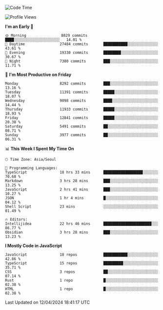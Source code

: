 <!--START_SECTION:waka-->
![Code Time](http://img.shields.io/badge/Code%20Time-5%2C892%20hrs%2036%20mins-blue)

![Profile Views](http://img.shields.io/badge/Profile%20Views-1-blue)

**I'm an Early 🐤** 

```text
🌞 Morning                8829 commits        ████░░░░░░░░░░░░░░░░░░░░░   14.01 % 
🌆 Daytime                27484 commits       ███████████░░░░░░░░░░░░░░   43.61 % 
🌃 Evening                19330 commits       ████████░░░░░░░░░░░░░░░░░   30.67 % 
🌙 Night                  7380 commits        ███░░░░░░░░░░░░░░░░░░░░░░   11.71 % 
```
📅 **I'm Most Productive on Friday** 

```text
Monday                   8292 commits        ███░░░░░░░░░░░░░░░░░░░░░░   13.16 % 
Tuesday                  11391 commits       █████░░░░░░░░░░░░░░░░░░░░   18.07 % 
Wednesday                9098 commits        ████░░░░░░░░░░░░░░░░░░░░░   14.44 % 
Thursday                 11933 commits       █████░░░░░░░░░░░░░░░░░░░░   18.93 % 
Friday                   12841 commits       █████░░░░░░░░░░░░░░░░░░░░   20.38 % 
Saturday                 5491 commits        ██░░░░░░░░░░░░░░░░░░░░░░░   08.71 % 
Sunday                   3977 commits        ██░░░░░░░░░░░░░░░░░░░░░░░   06.31 % 
```


📊 **This Week I Spent My Time On** 

```text
🕑︎ Time Zone: Asia/Seoul

💬 Programming Languages: 
TypeScript               18 hrs 33 mins      ██████████████████░░░░░░░   70.68 % 
Markdown                 3 hrs 28 mins       ███░░░░░░░░░░░░░░░░░░░░░░   13.25 % 
JavaScript               2 hrs 41 mins       ███░░░░░░░░░░░░░░░░░░░░░░   10.27 % 
JSON                     1 hr 4 mins         █░░░░░░░░░░░░░░░░░░░░░░░░   04.12 % 
Shell Script             23 mins             ░░░░░░░░░░░░░░░░░░░░░░░░░   01.49 % 

🔥 Editors: 
Intellijidea             22 hrs 46 mins      ██████████████████████░░░   86.77 % 
Obsidian                 3 hrs 28 mins       ███░░░░░░░░░░░░░░░░░░░░░░   13.23 % 
```

**I Mostly Code in JavaScript** 

```text
JavaScript               18 repos            ███████████░░░░░░░░░░░░░░   42.86 % 
TypeScript               15 repos            █████████░░░░░░░░░░░░░░░░   35.71 % 
CSS                      3 repos             ██░░░░░░░░░░░░░░░░░░░░░░░   07.14 % 
Rust                     1 repo              █░░░░░░░░░░░░░░░░░░░░░░░░   02.38 % 
HTML                     1 repo              █░░░░░░░░░░░░░░░░░░░░░░░░   02.38 % 
```




 Last Updated on 12/04/2024 18:41:17 UTC
<!--END_SECTION:waka-->
